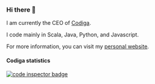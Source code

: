 ### Hi there 👋

I am currently the CEO of [Codiga](https://www.codiga.io).

I code mainly in Scala, Java, Python, and Javascript.

For more information, you can visit my [personal website](https://julien.gunnm.org).


#### Codiga statistics

<a href="https://app.codiga.io/public/user/github/juli1">
   <img src="https://api.codiga.io/public/badge/user/github/juli1" alt="code inspector badge" />
</a>
